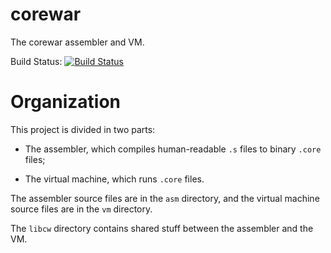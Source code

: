 # corewar

The corewar assembler and VM.

Build Status: [![Build Status](https://ci.antoine.network/job/Corewar/33/badge/icon)](https://ci.antoine.network/job/Corewar/33/)

# Organization

This project is divided in two parts:

* The assembler, which compiles human-readable `.s` files to binary
`.core` files;

* The virtual machine, which runs `.core` files.

The assembler source files are in the `asm` directory, and the virtual
machine source files are in the `vm` directory.

The `libcw` directory contains shared stuff between the assembler and
the VM.
